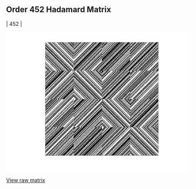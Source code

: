 ## Order 452 Hadamard Matrix

| 452 |

<img src="452.png" class="img-responsive" alt=""> 

[View raw matrix](order452.txt)
